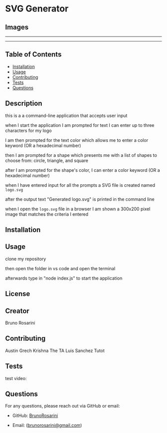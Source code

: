 # SVG Generator

## Images



---



---



## Table of Contents

- [Installation](#installation)
- [Usage](#usage)
- [Contributing](#contributing)
- [Tests](#tests)
- [Questions](#questions)

## Description

this is a a command-line application that accepts user input

when I start the application I am prompted for text I can enter up to three characters for my logo

I am then prompted for the text color which allows me to enter a color keyword (OR a hexadecimal number)

then I am prompted for a shape which presents me with a list of shapes to choose from: circle, triangle, and square

after I am prompted for the shape's color, I can enter a color keyword (OR a hexadecimal number)

when I have entered input for all the prompts a SVG file is created named `logo.svg`

after the output text "Generated logo.svg" is printed in the command line

when I open the `logo.svg` file in a browser I am shown a 300x200 pixel image that matches the criteria I entered

## Installation

## Usage

clone my repository

then open the folder in vs code and open the terminal

afterwards type in "node index.js" to start the application

## License

## Creator

Bruno Rosarini

## Contributing

Austin Grech
Krishna The TA
Luis Sanchez Tutot

## Tests

test video: 

## Questions

For any questions, please reach out via GitHub or email:

- GitHub: [BrunoRosarini](https://github.com/RdySetShine)

- Email: (brunorosarini@gmail.com)